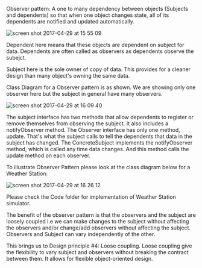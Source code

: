 Observer pattern: A one to many dependency between objects (Subjects and dependents) so that when one object changes state, all of its dependents are notified and updated automatically.

![screen shot 2017-04-29 at 15 55 09](https://cloud.githubusercontent.com/assets/17459420/25559663/4bec5c48-2cf4-11e7-89ff-ea62758018b1.png)

Dependent here means that these objects are dependent on subject for data. Dependents are often called as observers as dependents observe the subejct.

Subject here is the sole owner of copy of data. This provides for a cleaner design than many object's owning the same data.

Class Diagram for a Observer pattern is as shown. We are showing only one observer here but the subject in general have many observers.

![screen shot 2017-04-29 at 16 09 40](https://cloud.githubusercontent.com/assets/17459420/25559773/4ef41780-2cf6-11e7-87ff-c0e5ef6ac156.png)

The subject interface has two methods that allow dependents to register or remove themselves from observing the subject. It also includes a notifyObserver method.
The Observer interface has only one method, update. That's what the subject calls to tell the dependents that data in the subject has changed. The ConcreteSubject implements the notifyObserver method, which is called any time data changes. And this method calls the update method on each observer. 

To illustrate Observer Pattern please look at the class diagram below for a Weather Station:

![screen shot 2017-04-29 at 16 26 12](https://cloud.githubusercontent.com/assets/17459420/25559848/9e496d74-2cf8-11e7-8c79-1a344ace0892.png)

Please check the Code folder for implementation of Weather Station simulator.

The benefit of the observer pattern is that the observers and the subject are loosely coupled i.e we can make changes to the subject without affecting the observers and/or change/add observers without affecting the subject. Observers and Subject can vary independently of the other.

This brings us to 
Design principle #4: Loose coupling.
Loose coupling give the flexibility to vary subject and observers without breaking the contract between them. It allows for flexible object-oriented design.



